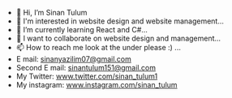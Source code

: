 - 👋 Hi, I’m Sinan Tulum
- 👀 I'm interested in website design and website management...
- 🌱 I’m currently learning React and C#...
- 💞️ I want to collaborate on website design and management...
- 📫 How to reach me look at the under please :) ...
- E mail: sinanyazilim07@gmail.com
- Second E mail: sinantulum151@gmail.com
- My Twitter: www.twitter.com/sinan_tulum1
- My instagram: www.instagram.com/sinan_tulum
